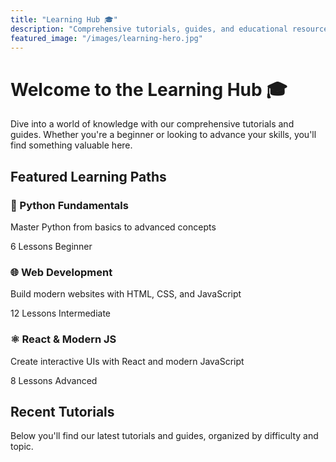 ```yaml
---
title: "Learning Hub 🎓"
description: "Comprehensive tutorials, guides, and educational resources"
featured_image: "/images/learning-hero.jpg"
---
```


# Welcome to the Learning Hub 🎓

Dive into a world of knowledge with our comprehensive tutorials and guides. Whether you're a beginner or looking to advance your skills, you'll find something valuable here.

## Featured Learning Paths

<div class="learning-paths">
  <div class="path-card">
    <h3>🐍 Python Fundamentals</h3>
    <p>Master Python from basics to advanced concepts</p>
    <div class="progress-info">
      <span>6 Lessons</span>
      <span>Beginner</span>
    </div>
  </div>
  
  <div class="path-card">
    <h3>🌐 Web Development</h3>
    <p>Build modern websites with HTML, CSS, and JavaScript</p>
    <div class="progress-info">
      <span>12 Lessons</span>
      <span>Intermediate</span>
    </div>
  </div>
  
  <div class="path-card">
    <h3>⚛️ React & Modern JS</h3>
    <p>Create interactive UIs with React and modern JavaScript</p>
    <div class="progress-info">
      <span>8 Lessons</span>
      <span>Advanced</span>
    </div>
  </div>
</div>

## Recent Tutorials

Below you'll find our latest tutorials and guides, organized by difficulty and topic.